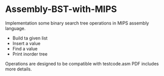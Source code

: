 # Assembly-BST-with-MIPS

Implementation some binary search tree operations in MIPS assembly language.

 - Build ta given list
 - Insert a value
 - Find a value
 - Print inorder tree

Operations are designed to be compatible with testcode.asm 
PDF includes more details.
